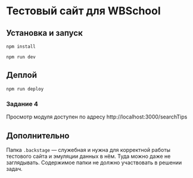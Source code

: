 # Тестовый сайт для WBSchool

## Установка и запуск
`npm install`

`npm run dev`

## Деплой
`npm run deploy`

### Задание 4
Просмотр модуля доступен по адресу http://localhost:3000/searchTips

## Дополнительно
Папка `.backstage` — служебная и нужна для корректной работы тестового сайта и эмуляции данных в нём. Туда можно даже не заглядывать. Содержимое папки не должно участвовать в решении задач.
